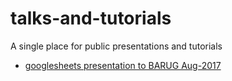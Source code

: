 # talks-and-tutorials
A single place for public presentations and tutorials

+ [googlesheets presentation to BARUG Aug-2017](https://rawgit.com/dsdaveh/talks-and-tutorials/master/googlesheets_BARUG_Presentation/README.html)
